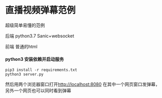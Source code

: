 # 直播视频弹幕范例

超级简单易懂的范例

后端 python3.7 Sanic+websocket

前端 普通的html

#### python3 安装依赖并启动服务
```shell script
pip3 install -r requirements.txt
python3 server.py
```

然后用两个浏览器窗口打开[http://localhost:8080](http://localhost:8080)
在其中一个网页窗口发弹幕，另外一个网页也可以同时看到弹幕
